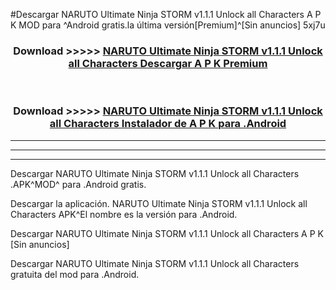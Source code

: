 #Descargar NARUTO Ultimate Ninja STORM v1.1.1 Unlock all Characters  A P K MOD para ^Android gratis.la última versión[Premium]^[Sin anuncios] 5xj7u



<div align="center">
<h3>Download >>>>> <a href="https://es-web.web.app/?es= ${title}">NARUTO Ultimate Ninja STORM v1.1.1 Unlock all Characters  Descargar A P K Premium</a></h3><br>

<h3>Download >>>>> <a href="https://es-web.web.app/?es= ${title}">NARUTO Ultimate Ninja STORM v1.1.1 Unlock all Characters  Instalador de A P K para .Android</a></h3>
</div>


----------------------------------------------------------

----------------------------------------------------------

----------------------------------------------------------

Descargar NARUTO Ultimate Ninja STORM v1.1.1 Unlock all Characters  .APK^MOD^ para .Android gratis.

Descargar la aplicación. NARUTO Ultimate Ninja STORM v1.1.1 Unlock all Characters  APK^El nombre es la versión para .Android.

Descargar NARUTO Ultimate Ninja STORM v1.1.1 Unlock all Characters  A P K [Sin anuncios]

Descargar NARUTO Ultimate Ninja STORM v1.1.1 Unlock all Characters  gratuita del mod para .Android.